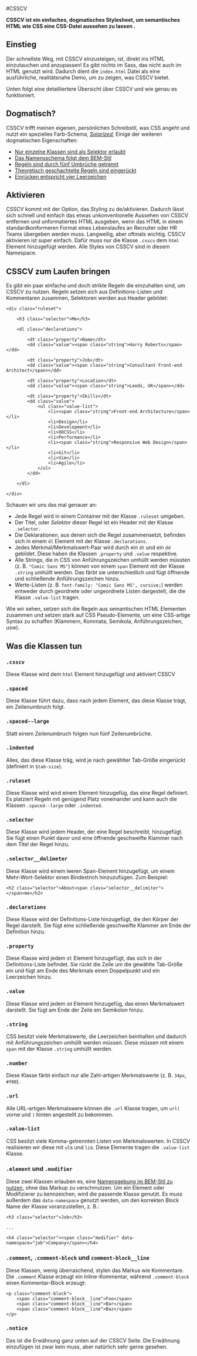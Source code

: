 #CSSCV 

**CSSCV ist ein einfaches, dogmatisches Stylesheet, um semantisches HTML wie CSS eine CSS-Datei aussehen zu lassen
.**

## Einstieg

Der schnellste Weg, mit CSSCV einzusteigen, ist, direkt ins HTML einzutauchen und anzupassen! Es gibt nichts im Sass, das nicht auch im HTML genutzt wird. Dadurch dient die `index.html` Datei als eine ausführliche, realitätsnahe Demo, um zu zeigen, was CSSCV bietet.

Unten folgt eine detailliertere Übersicht über CSSCV und wie genau es funktioniert.

## Dogmatisch?

CSSCV trifft meinen eigenen, persönlichen Schreibstil, was CSS angeht und nutzt ein spezielles Farb-Schema, [<cite>Solarized</cite>](http://ethanschoonover.com/solarized), Einige der weiteren dogmatischen Eigenschaften:

* [Nur einzelne Klassen sind als Selektor erlaubt](http://csswizardry.com/2012/05/keep-your-css-selectors-short/)
* [Das Namensschema folgt dem BEM-Stil](http://csswizardry.com/2013/01/mindbemding-getting-your-head-round-bem-syntax/)
* [Regeln sind durch fünf Umbrüche getrennt](https://github.com/csswizardry/CSS-Guidelines#selection-titles)
* [Theoretisch geschachtelte Regeln sind eingerückt](https://github.com/csswizardry/CSS-Guidelines#anatomy-of-rulesets)
* [Einrücken entspricht vier Leerzeichen](https://github.com/csswizardry/CSS-Guidelines#anatomy-of-rulesets)

## Aktivieren

CSSCV kommt mit der Option, das Styling zu de/aktivieren. Dadurch lässt sich schnell und einfach das etwas unkonventionelle Aussehen von CSSCV entfernen und unformatiertes HTML ausgeben, wenn das HTML in einem standardkonformeren Format eines Lebenslaufes an Recruiter oder HR Teams übergeben werden muss. Langweilig, aber oftmals wichtig. 
CSSCV aktivieren ist super einfach. Dafür muss nur die Klasse `.csscv` dem `html` Element hinzugefügt werden. Alle Styles von CSSCV sind in diesem Namespace.

## CSSCV zum Laufen bringen

Es gibt ein paar einfache und doch strikte Regeln die einzuhalten sind, um CSSCV zu nutzen.
Regeln setzen sich aus Definitions-Listen und Kommentaren zusammen, Selektoren werden aus Header gebildet:

    <div class="ruleset">

        <h3 class="selector">Me</h3>

        <dl class="declarations">

            <dt class="property">Name</dt>
            <dd class="value"><span class="string">Harry Roberts</span></dd>

            <dt class="property">Job</dt>
            <dd class="value"><span class="string">Consultant Front-end Architect</span></dd>

            <dt class="property">Location</dt>
            <dd class="value"><span class="string">Leeds, UK</span></dd>

            <dt class="property">Skills</dt>
            <dd class="value">
                <ul class="value-list">
                    <li><span class="string">Front-end Architecture</span></li>
                    <li>Design</li>
                    <li>Development</li>
                    <li>OOCSS</li>
                    <li>Performance</li>
                    <li><span class="string">Responsive Web Design</span></li>
                    <li>Git</li>
                    <li>Vim</li>
                    <li>Agile</li>
                </ul>
            </dd>

        </dl>

    </div>

Schauen wir uns das mal genauer an:

* Jede Regel wird in einem Container mit der Klasse `.ruleset` umgeben.
* Der Titel, oder _Selektor_ dieser Regel ist ein Header mit der Klasse `.selector`.
* Die Deklarationen, aus denen sich die Regel zusammensetzt, befinden sich in einem `dl` Element mit der Klasse `.declarations`.
* Jedes Merkmal/Merkmalswert-Paar wird durch ein `dt` und ein `dd` gebildet. Diese haben die Klassen `.property` und `.value` respektive.
* Alle Strings, die in CSS von Anführungszeichen umhüllt werden müssten (z. B. `"Comic Sans MS"`) können von einem `span` Element mit der Klasse `.string` umhüllt werden. Das färbt sie unterschiedlich und fügt öffnende und schließende Anführungszeichen hinzu.
* Werte-Listen (z. B. `font-family: "Comic Sans MS", cursive;`) werden entweder durch geordnete oder ungeordnete Listen dargestelt, die die Klasse `.value-list` tragen.

Wie wir sehen, setzen sich die Regeln aus semantischen HTML Elementen zusammen und setzen stark auf CSS Pseudo-Elemente, um eine CSS-artige Syntax zu schaffen (Klammern, Kommata, Semikola, Anführungszeichen, usw).

## Was die Klassen tun

### `.csscv`

Diese Klasse wird dem `html` Element hinzugefügt und aktiviert CSSCV

### `.spaced`

Diese Klasse führt dazu, dass nach jedem Element, das diese Klasse trägt, ein Zeilenumbruch folgt.

### `.spaced--large`

Statt einem Zeilenumbruch folgen nun fünf Zeilenumbrüche.

### `.indented`

Alles, das diese Klasse träg, wird je nach gewählter Tab-Größe eingerückt (definiert in `$tab-size`).

### `.ruleset`

Diese Klasse wird wird einem Element hinzugefüg, das eine Regel definiert. Es platziert Regeln mit genügend Platz voneinander und kann auch die Klassen `.spaced--large` oder `.indented`.

### `.selector`

Diese Klasse wird jedem Header, der eine Regel beschreibt, hinzugefügt. Sie fügt einen Punkt davor und eine öffnende geschweifte Klammer nach dem Titel der Regel hinzu.

### `.selector__delimeter`

Diese Klasse wird einem leeren Span-Element hinzugefügt, um einem Mehr-Wort-Selektor einen Bindestrich hinzuzufügen. Zum Beispiel:

    <h2 class="selector">About<span class="selector__delimiter"> </span>me</h2>

### `.declarations`

Diese Klasse wird der Definitions-Liste hinzugefügt, die den Körper der Regel darstellt. Sie fügt eine schließende geschweifte Klammer am Ende der Definition hinzu.

### `.property`

Diese Klasse wird jedem `dt` Element hinzugefügt, das sich in der Definitions-Liste befindet. Sie rückt die Zeile um die gewählte Tab-Größe ein und fügt am Ende des Merkmals einen Doppelpunkt und ein Leerzeichen hinzu.

### `.value`

Diese Klasse wird jedem `dd` Element hinzugefüg, das einen Merkmalswert darstellt. Sie fügt am Ende der Zeile ein Semikolon hinzu.

### `.string`

CSS besitzt viele Merkmalswerte, die Leerzeichen beinhalten und dadurch mit Anführungszeichen umhüllt werden müssen. Diese müssen mit einem `span` mit der Klasse `.string` umhüllt werden.

### `.number`

Diese Klasse färbt einfach nur alle Zahl-artigen Merkmalswerte (z. B. `34px`, `#f00`).

### `.url`

Alle URL-artigen Merkmalswere können die `.url` Klasse tragen, um `url(` vorne und `)` hinten angestellt zu bekommen.

### `.value-list`

CSS besitzt viele Komma-getrennten Listen von Merkmalswerten. In CSSCV realisieren wir diese mit `ul`s und `li`s. Diese Elemente tragen die `.value-list` Klasse.

### `.element` und `.modifier`

Diese zwei Klassen erlauben es, eine [Namensgebung im BEM-Stil zu nutzen](http://csswizardry.com/2013/01/mindbemding-getting-your-head-round-bem-syntax/), ohne das Markup zu verschmutzen. Um ein Element oder Modifizierer zu kennzeichen, wird die passende Klasse genutzt. Es muss außerdem das `data-namespace` genutzt werden, um den korrekten Block Name der Klasse voranzustellen, z. B.:

    <h3 class="selector">Job</h3>

    ...

    <h4 class="selector"><span class="modifier" data-namespace="job">Company</span></h4>

### `.comment`, `.comment-block` und `comment-block__line`

Diese Klassen, wenig überraschend, stylen das Markus wie Kommentare. Die `.comment` Klasse erzeugt ein Inline-Kommentar, während `.comment-block` einen Kommentar-Block erzeugt:

    <p class="comment-block">
        <span class="comment-block__line">Foo</span>
        <span class="comment-block__line">Bar</span>
        <span class="comment-block__line">Baz</span>
    </p>

### `.notice`

Das ist die Erwähnung ganz unten auf der CSSCV Seite.
Die Erwähnung einzufügen ist zwar kein muss, aber natürlich sehr gerne gesehen.
